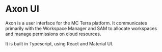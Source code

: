 # Axon UI

Axon is a user interface for the MC Terra platform.  It communicates primarily
with the Workspace Manager and SAM to allocate workspaces and manage
permissions on cloud resources.

It is built in Typescript, using React and Material UI.
